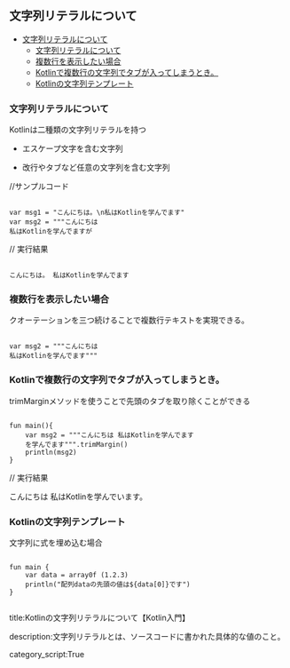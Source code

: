 



## 文字列リテラルについて 

- [文字列リテラルについて](#文字列リテラルについて)
  - [文字列リテラルについて](#文字列リテラルについて-1)
  - [複数行を表示したい場合](#複数行を表示したい場合)
  - [Kotlinで複数行の文字列でタブが入ってしまうとき。](#kotlinで複数行の文字列でタブが入ってしまうとき)
  - [Kotlinの文字列テンプレート](#kotlinの文字列テンプレート)


### 文字列リテラルについて 

Kotlinは二種類の文字列リテラルを持つ 

- エスケープ文字を含む文字列 

- 改行やタブなど任意の文字列を含む文字列

//サンプルコード

<pre><code> 
var msg1 = "こんにちは。\n私はKotlinを学んでます"
var msg2 = """こんにちは
私はKotlinを学んでますが 
</code></pre>


// 実行結果

<pre><code>
こんにちは。 私はKotlinを学んでます
</code></pre>

### 複数行を表示したい場合

クオーテーションを三つ続けることで複数行テキストを実現できる。 

<pre><code> 
var msg2 = """こんにちは
私はKotlinを学んでます"""
</code></pre>

### Kotlinで複数行の文字列でタブが入ってしまうとき。 

trimMarginメソッドを使うことで先頭のタブを取り除くことができる

<pre><code> 
fun main(){
    var msg2 = """こんにちは 私はKotlinを学んでます
    を学んでます""".trimMargin() 
    println(msg2)
}
</code></pre>




// 実行結果

こんにちは 私はKotlinを学んでいます。

### Kotlinの文字列テンプレート

文字列に式を埋め込む場合 

<pre><code>
fun main {
    var data = array0f (1.2.3)
    println("配列dataの先頭の値は${data[0]}です") 
}

</code></pre>



title:Kotlinの文字列リテラルについて【Kotlin入門】

description:文字列リテラルとは、ソースコードに書かれた具体的な値のこと。

category_script:True




